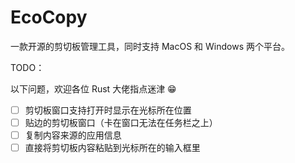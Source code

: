 # EcoCopy

一款开源的剪切板管理工具，同时支持 MacOS 和 Windows 两个平台。

TODO：

以下问题，欢迎各位 Rust 大佬指点迷津 😁

- [ ] 剪切板窗口支持打开时显示在光标所在位置
- [ ] 贴边的剪切板窗口（卡在窗口无法在任务栏之上）
- [ ] 复制内容来源的应用信息
- [ ] 直接将剪切板内容粘贴到光标所在的输入框里
